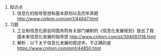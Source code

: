 1. 知识点
    1. 信息化的指导思想和基本原则以及历年真题 http://www.cnitpm.com/pm1/44847.html
2. 习题
    1. 工业和信息化部会同国务院有关部门编制的《信息化发展规划》提出了我国未来信息化发展的指导思 http://www.cnitpm.com/st/394093118.html
    2. 解析：以下关于信息化发展的叙述中，不正确的是 https://www.cnitpm.com/pm1/44850.html